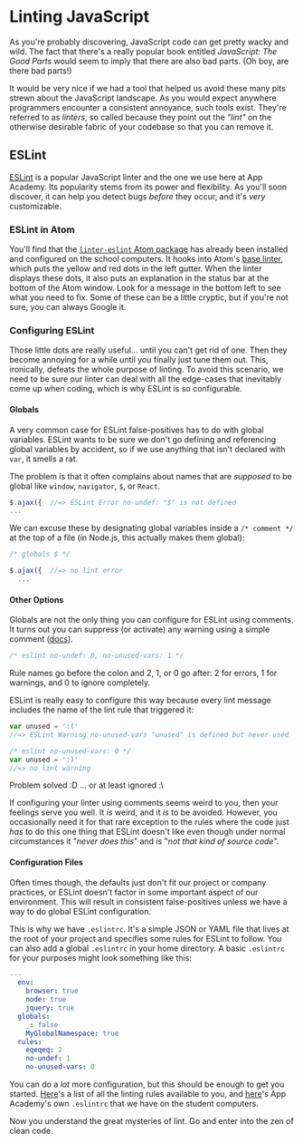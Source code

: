 # Linting JavaScript

As you're probably discovering, JavaScript code can get pretty wacky and
wild. The fact that there's a really popular book entitled _JavaScript:
The Good Parts_ would seem to imply that there are also bad parts. (Oh
boy, are there bad parts!)

It would be very nice if we had a tool that helped us avoid these many
pits strewn about the JavaScript landscape. As you would expect anywhere
programmers encounter a consistent annoyance, such tools exist. They're
referred to as _linters_, so called because they point out the _"lint"_
on the otherwise desirable fabric of your codebase so that you can
remove it.

## ESLint

[ESLint][eslint-home] is a popular JavaScript linter and the one we use
here at App Academy. Its popularity stems from its power and
flexibility. As you'll soon discover, it can help you detect bugs
_before_ they occur, and it's _very_ customizable.

### ESLint in Atom

You'll find that the [`linter-eslint` Atom package][linter-eslint] has
already been installed and configured on the school computers. It hooks
into Atom's [base linter][atom-linter], which puts the yellow and red
dots in the left gutter. When the linter displays these dots, it also
puts an explanation in the status bar at the bottom of the Atom window.
Look for a message in the bottom left to see what you need to fix. Some
of these can be a little cryptic, but if you're not sure, you can always
Google it.

### Configuring ESLint

Those little dots are really useful... until you can't get rid of one.
Then they become annoying for a while until you finally just tune them
out. This, ironically, defeats the whole purpose of linting. To avoid
this scenario, we need to be sure our linter can deal with all the
edge-cases that inevitably come up when coding, which is why ESLint is
so configurable.

#### Globals

A very common case for ESLint false-positives has to do with global
variables. ESLint wants to be sure we don't go defining and referencing
global variables by accident, so if we use anything that isn't declared
with `var`, it smells a rat.

The problem is that it often complains about names that are _supposed_
to be global like `window`, `navigator`, `$`, or `React`.

```js
$.ajax({  //=> ESLint Error no-undef: "$" is not defined
...
```

We can excuse these by designating global variables inside a `/* comment */`
at the top of a file (in Node.js, this actually makes them global):

```js
/* globals $ */

$.ajax({  //=> no lint error
  ...
```

#### Other Options

Globals are not the only thing you can configure for ESLint using
comments. It turns out you can suppress (or activate) any warning using
a simple comment ([docs][eslint-inline-docs]).

```js
/* eslint no-undef: 0, no-unused-vars: 1 */
```

Rule names go before the colon and 2, 1, or 0 go after: 2 for errors, 1
for warnings, and 0 to ignore completely.

ESLint is really easy to configure this way because every lint message
includes the name of the lint rule that triggered it:

```js
var unused = ':('
//=> ESLint Warning no-unused-vars "unused" is defined but never used
```

```js
/* eslint no-unused-vars: 0 */
var unused = ':)'
//=> no lint warning
```

Problem solved :D ... or at least ignored :\

If configuring your linter using comments seems weird to you, then your
feelings serve you well. It _is_ weird, and it _is_ to be avoided.
However, you occasionally need it for that rare exception to the rules
where the code just _has_ to do this one thing that ESLint doesn't like
even though under normal circumstances it "_never does this_" and is
"_not that kind of source code_".

#### Configuration Files

Often times though, the defaults just don't fit our project or company
practices, or ESLint doesn't factor in some important aspect of our
environment. This will result in consistent false-positives unless we
have a way to do global ESLint configuration.

This is why we have `.eslintrc`. It's a simple JSON or YAML file that
lives at the root of your project and specifies some rules for ESLint to
follow. You can also add a global `.eslintrc` in your home directory. A
basic `.eslintrc` for your purposes might look something like this:

```yaml
---
  env:
    browser: true
    node: true
    jquery: true
  globals:
    _: false
    MyGlobalNamespace: true
  rules:
    eqeqeq: 2
    no-undef: 1
    no-unused-vars: 0
```

You can do a _lot_ more configuration, but this should be enough to get
you started. [Here][eslint-rules-list]'s a list of all the linting rules
available to you, and [here][aa-eslintrc]'s App Academy's own
`.eslintrc` that we have on the student computers.

Now you understand the great mysteries of lint. Go and enter into the
zen of clean code.

[eslint-home]: http://eslint.org/
[linter-eslint]: https://atom.io/packages/linter-eslint
[atom-linter]: https://atom.io/packages/linter
[eslint-inline-docs]: http://eslint.org/docs/user-guide/configuring.html#configuring-rules
[eslint-rules-list]: http://eslint.org/docs/rules/
[aa-eslintrc]: https://github.com/appacademy/dotfiles/blob/master/dot/eslintrc

